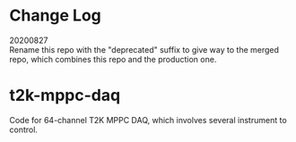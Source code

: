 # Change Log
20200827\
Rename this repo with the "deprecated" suffix to give way to the merged repo, which combines this repo and the production one.
# t2k-mppc-daq
Code for 64-channel T2K MPPC DAQ, which involves several instrument to control.
